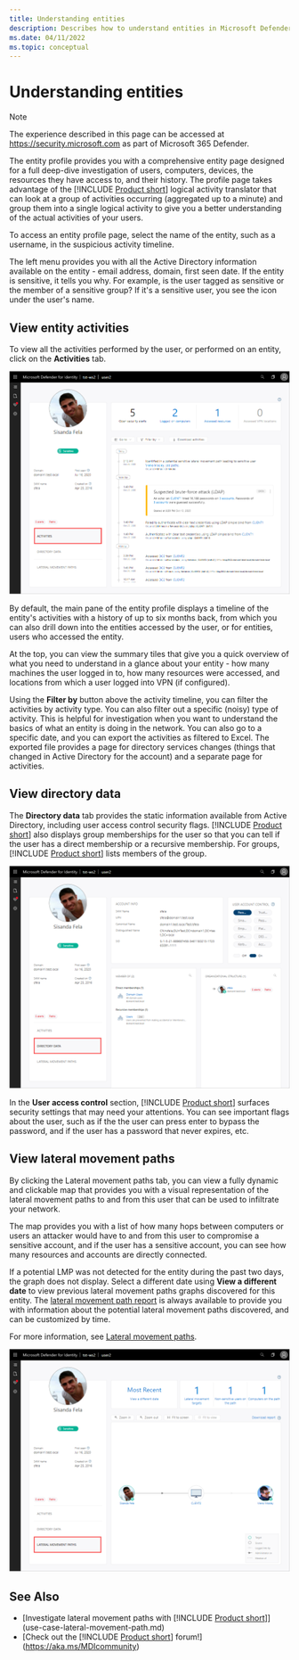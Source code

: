 ```yaml
---
title: Understanding entities
description: Describes how to understand entities in Microsoft Defender for Identity
ms.date: 04/11/2022
ms.topic: conceptual
---
```


# Understanding entities

> [!NOTE]
> The experience described in this page can be accessed at <https://security.microsoft.com> as part of Microsoft 365 Defender.

The entity profile provides you with a comprehensive entity page designed for a full deep-dive investigation of users, computers, devices, the resources they have access to, and their history. The profile page takes advantage of the [!INCLUDE [Product short](includes/product-short.md)] logical activity translator that can look at a group of activities occurring (aggregated up to a minute) and group them into a single logical activity to give you a better understanding of the actual activities of your users.

To access an entity profile page, select the name of the entity, such as a username, in the suspicious activity timeline.

The left menu provides you with all the Active Directory information available on the entity - email address, domain, first seen date. If the entity is sensitive, it tells you why. For example, is the user tagged as sensitive or the member of a sensitive group?
If it's a sensitive user, you see the icon under the user's name.

## View entity activities

To view all the activities performed by the user, or performed on an entity, click on the **Activities** tab.

 ![user profile activities.](media/user-profile-activities.png)

By default, the main pane of the entity profile displays a timeline of the entity's activities with a history of up to six months back, from which you can also drill down into the entities accessed by the user, or for entities, users who accessed the entity.

At the top, you can view the summary tiles that give you a quick overview of what you need to understand in a glance about your entity - how many machines the user logged in to, how many resources were accessed, and locations from which a user logged into VPN (if configured).

Using the **Filter by** button above the activity timeline, you can filter the activities by activity type. You can also filter out a specific (noisy) type of activity. This is helpful for investigation when you want to understand the basics of what an entity is doing in the network. You can also go to a specific date, and you can export the activities as filtered to Excel. The exported file provides a page for directory services changes (things that changed in Active Directory for the account) and a separate page for activities.

## View directory data

The **Directory data** tab provides the static information available from Active Directory, including user access control security flags. [!INCLUDE [Product short](includes/product-short.md)] also displays group memberships for the user so that you can tell if the user has a direct membership or a recursive membership. For groups, [!INCLUDE [Product short](includes/product-short.md)] lists members of the group.

![user profile directory data.](media/user-profile-dir-data.png)

In the **User access control** section, [!INCLUDE [Product short](includes/product-short.md)] surfaces security settings that may need your attentions. You can see important flags about the user, such as if the the user can press enter to bypass the password, and if the user has a password that never expires, etc.

## View lateral movement paths

By clicking the Lateral movement paths tab, you can view a fully dynamic and clickable map that provides you with a visual representation of the lateral movement paths to and from this user that can be used to infiltrate your network.

The map provides you with a list of how many hops between computers or users an attacker would have to and from this user to compromise a sensitive account, and if the user has a sensitive account, you can see how many resources and accounts are directly connected.

If a potential LMP was not detected for the entity during the past two days, the graph does not display. Select a different date using **View a different date** to view previous lateral movement paths graphs discovered for this entity. The [lateral movement path report](reports.md) is always available to provide you with information about the potential lateral movement paths discovered, and can be customized by time.

For more information, see [Lateral movement paths](use-case-lateral-movement-path.md).

 ![user profile lateral movement paths.](media/user-profile-lateral-movement-paths.png)

## See Also

- [Investigate lateral movement paths with [!INCLUDE [Product short](includes/product-short.md)]](use-case-lateral-movement-path.md)
- [Check out the [!INCLUDE [Product short](includes/product-short.md)] forum!](<https://aka.ms/MDIcommunity>)
